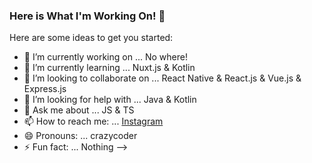 ### Here is What I'm Working On! 👋

Here are some ideas to get you started:

- 🔭 I’m currently working on ... No where!
- 🌱 I’m currently learning ... Nuxt.js & Kotlin
- 👯 I’m looking to collaborate on ... React Native & React.js & Vue.js & Express.js
- 🤔 I’m looking for help with ... Java & Kotlin
- 💬 Ask me about ... JS & TS
- 📫 How to reach me: ... [Instagram](https://instagram.com/mesut.kilincaslan)
- 😄 Pronouns: ... crazycoder
- ⚡ Fun fact: ... Nothing
-->
